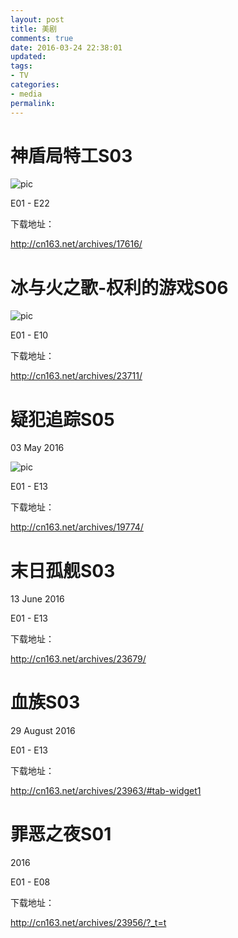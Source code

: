 ```yaml
---
layout: post
title: 美剧
comments: true
date: 2016-03-24 22:38:01
updated:
tags:
- TV
categories:
- media
permalink:
---
```


# 神盾局特工S03

![pic](/images/sdjtg.jpg)

E01 - E22

下载地址：

<http://cn163.net/archives/17616/>

# 冰与火之歌-权利的游戏S06

![pic](/images/qldyx.jpg)

E01 - E10

下载地址：

<http://cn163.net/archives/23711/>

# 疑犯追踪S05

03 May 2016

![pic](/images/yfzz.jpg)

E01 - E13

下载地址：

<http://cn163.net/archives/19774/>

# 末日孤舰S03

13 June 2016

E01 - E13

下载地址：

<http://cn163.net/archives/23679/>

# 血族S03

29 August 2016

E01 - E13

下载地址：

<http://cn163.net/archives/23963/#tab-widget1>

# 罪恶之夜S01

2016

E01 - E08

下载地址：

<http://cn163.net/archives/23956/?_t=t>
